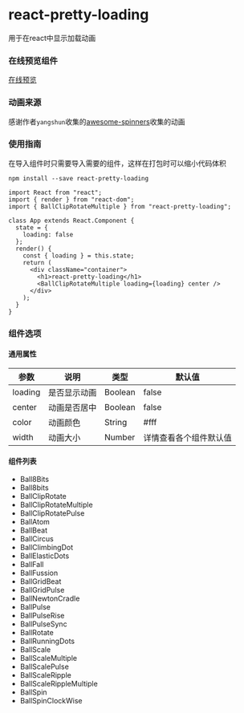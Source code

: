 # react-pretty-loading
用于在react中显示加载动画

### 在线预览组件

[在线预览](https://52kpm06q2k.codesandbox.io/)

### 动画来源

感谢作者`yangshun`收集的[awesome-spinners](https://github.com/yangshun/awesome-spinners)收集的动画

### 使用指南

在导入组件时只需要导入需要的组件，这样在打包时可以缩小代码体积
```
npm install --save react-pretty-loading
```

```
import React from "react";
import { render } from "react-dom";
import { BallClipRotateMultiple } from "react-pretty-loading";

class App extends React.Component {
  state = {
    loading: false
  };
  render() {
    const { loading } = this.state;
    return (
      <div className="container">
        <h1>react-pretty-loading</h1>
        <BallClipRotateMultiple loading={loading} center />
      </div>
    );
  }
}
```

### 组件选项

#### 通用属性

参数 | 说明 | 类型 | 默认值
---------- | ----------- | ----------- | -----------
loading | 是否显示动画 | Boolean | false
center | 动画是否居中 | Boolean | false
color | 动画颜色 | String | #fff
width | 动画大小 | Number | 详情查看各个组件默认值

#### 组件列表

* Ball8Bits
* Ball8bits
* BallClipRotate
* BallClipRotateMultiple
* BallClipRotatePulse
* BallAtom
* BallBeat
* BallCircus
* BallClimbingDot
* BallElasticDots
* BallFall
* BallFussion
* BallGridBeat
* BallGridPulse
* BallNewtonCradle
* BallPulse
* BallPulseRise
* BallPulseSync
* BallRotate
* BallRunningDots
* BallScale
* BallScaleMultiple
* BallScalePulse
* BallScaleRipple
* BallScaleRippleMultiple
* BallSpin
* BallSpinClockWise

